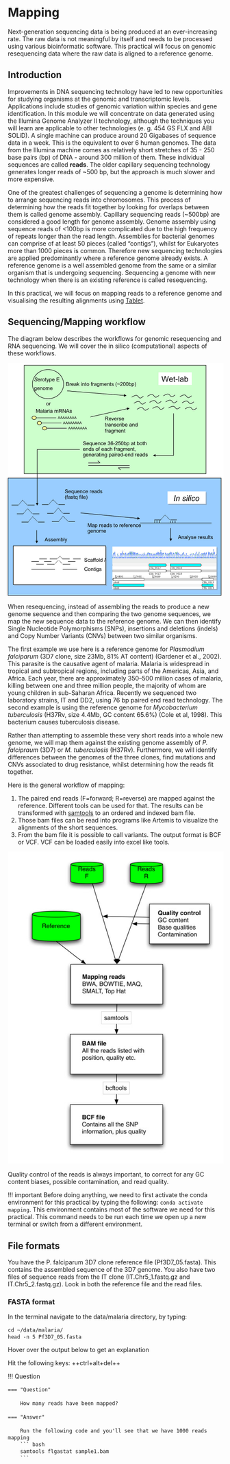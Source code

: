 # Mapping

Next-generation sequencing data is being produced at an ever-increasing rate. The raw data is not meaningful by itself and needs to be processed using various bioinformatic software. This practical will focus on genomic resequencing data where the raw data is aligned to a reference genome.

## Introduction
Improvements in DNA sequencing technology have led to new opportunities for studying organisms at the genomic and transcriptomic levels. Applications include studies of genomic variation within species and gene identification. In this module we will concentrate on data generated using the Illumina Genome Analyzer II technology, although the techniques you will learn are applicable to other technologies (e. g. 454 GS FLX and ABI SOLiD). A single machine can produce around 20 Gigabases of sequence data in a week. This is the equivalent to over 6 human genomes. The data from the Illumina machine comes as relatively short stretches of 35 - 250 base pairs (bp) of DNA - around 300 million of them. These individual sequences are called <strong>reads</strong>. The older capillary sequencing technology generates longer reads of ~500 bp, but the approach is much slower and more expensive.

One of the greatest challenges of sequencing a genome is determining how to arrange sequencing reads into chromosomes. This process of determining how the reads fit together by looking for overlaps between them is called genome assembly. Capillary sequencing reads (~500bp) are considered a good length for genome assembly. Genome assembly using sequence reads of &lt;100bp is more complicated due to the high frequency of repeats longer than the read length. Assemblies for bacterial genomes can comprise of at least 50 pieces (called “contigs”), whilst for Eukaryotes more than 1000 pieces is common. Therefore new sequencing technologies are applied predominantly where a reference genome already exists. A reference genome is a well assembled genome from the same or a similar organism that is undergoing sequencing. Sequencing a genome with new technology when there is an existing reference is called resequencing.

In this practical, we will focus on mapping reads to a reference genome and visualising the resulting alignments using <a href="https://ics.hutton.ac.uk/tablet/">Tablet</a>.

## Sequencing/Mapping workflow

The diagram below describes the workflows for genomic resequencing and RNA sequencing. We will cover the in silico (computational) aspects of these workflows.

![mapping_1](../img/Mapping_1.jpg)

When resequencing, instead of assembling the reads to produce a new genome sequence and then comparing the two genome sequences, we map the new sequence data to the reference genome. We can then identify Single Nucleotide Polymorphisms (SNPs), insertions and deletions (indels) and Copy Number Variants (CNVs) between two similar organisms.

The first example we use here is a reference genome for <i>Plasmodium falciparum</i> (3D7 clone, size 23Mb, 81% AT content) (Gardener et al., 2002). This parasite is the causative agent of malaria. Malaria is widespread in tropical and subtropical regions, including parts of the Americas, Asia, and Africa. Each year, there are approximately 350–500 million cases of malaria, killing between one and three million people, the majority of whom are young children in sub-Saharan Africa. Recently we sequenced two laboratory strains, IT and DD2, using 76 bp paired end read technology. The second example is using the reference genome for <i>Mycobacterium tuberculosis</i> (H37Rv, size 4.4Mb, GC content 65.6%) (Cole et al, 1998). This bacterium causes tuberculosis disease.

Rather than attempting to assemble these very short reads into a whole new genome, we will map them against the existing genome assembly of <i>P. falcipraum</i> (3D7) or <i>M. tuberculosis</i> (H37Rv). Furthermore, we will identify differences between the genomes of the three clones, find mutations and CNVs associated to drug resistance, whilst determining how the reads fit together.

Here is the general workflow of mapping:
1. The paired end reads (F=forward; R=reverse) are mapped against the reference. Different tools can be used for that. The results can be transformed with <a href="https://github.com/samtools/samtools">samtools</a> to an ordered and indexed bam file.
2. Those bam files can be read into programs like Artemis to visualize the alignments of the short sequences.
3. From the bam file it is possible to call variants. The output format is BCF or VCF. VCF can be loaded easily into excel like tools.

![Mapping_2](../img/Mapping_2.jpg)

Quality control of the reads is always important, to correct for any GC content biases, possible contamination, and read quality.

!!! important
    Before doing anything, we need to first activate the conda environment for this practical by typing the following: `conda activate mapping`. This environment contains most of the software we need for this practical. This command needs to be run each time we open up a new terminal or switch from a different environment. 

## File formats

You have the P. falciparum 3D7 clone reference file (Pf3D7_05.fasta). This contains the assembled sequence of the 3D7 genome. You also have two files of sequence reads from the IT clone (IT.Chr5_1.fastq.gz and IT.Chr5_2.fastq.gz). Look in both the reference file and the read files. 

### FASTA format

In the terminal navigate to the data/malaria directory, by typing:

```
cd ~/data/malaria/
head -n 5 Pf3D7_05.fasta
```

Hover over the output below to get an explanation

Hit the following keys: ++ctrl+alt+del++

!!! Question    

    === "Question"

        How many reads have been mapped?

    === "Answer"

        Run the following code and you'll see that we have 1000 reads mapping
        ``` bash
        samtools flgastat sample1.bam
        ```


